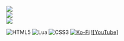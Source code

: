 
![](https://github-readme-stats.vercel.app/api?username=actuallylnd&theme=dark&hide_border=false&include_all_commits=false&count_private=false)<br/>
![](https://github-readme-streak-stats.herokuapp.com/?user=actuallylnd&theme=dark&hide_border=false)<br/>
![](https://github-readme-stats.vercel.app/api/top-langs/?username=actuallylnd&theme=dark&hide_border=false&include_all_commits=false&count_private=false&layout=compact)

![HTML5](https://img.shields.io/badge/html5-%23E34F26.svg?style=for-the-badge&logo=html5&logoColor=white) ![Lua](https://img.shields.io/badge/lua-%232C2D72.svg?style=for-the-badge&logo=lua&logoColor=white) ![CSS3](https://img.shields.io/badge/css3-%231572B6.svg?style=for-the-badge&logo=css3&logoColor=white) [![Ko-Fi](https://img.shields.io/badge/Ko--fi-F16061?style=for-the-badge&logo=ko-fi&logoColor=white)](https://ko-fi.com/actuallylnd) [![YouTube]](https://youtube.com/@https://www.youtube.com/channel/UC-C0o9k09l6K39FP-62J4LQ) 
 
  
<!-- Proudly created with GPRM ( https://gprm.itsvg.in ) -->
